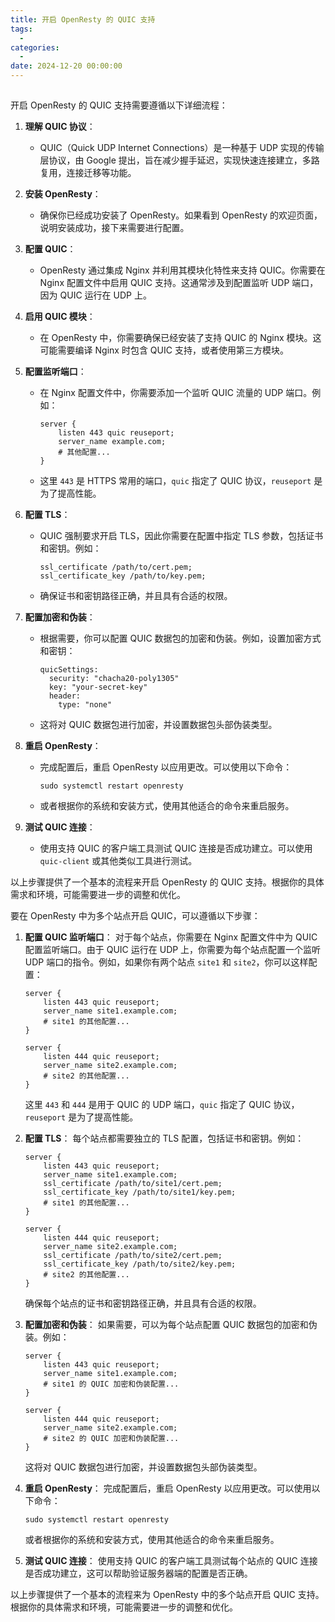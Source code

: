 ```yaml
---
title: 开启 OpenResty 的 QUIC 支持
tags:
  - 
categories:
  - 
date: 2024-12-20 00:00:00
---
```


> 

<!-- more -->

## 

开启 OpenResty 的 QUIC 支持需要遵循以下详细流程：

1. **理解 QUIC 协议**：
   - QUIC（Quick UDP Internet Connections）是一种基于 UDP 实现的传输层协议，由 Google 提出，旨在减少握手延迟，实现快速连接建立，多路复用，连接迁移等功能。

2. **安装 OpenResty**：
   - 确保你已经成功安装了 OpenResty。如果看到 OpenResty 的欢迎页面，说明安装成功，接下来需要进行配置。

3. **配置 QUIC**：
   - OpenResty 通过集成 Nginx 并利用其模块化特性来支持 QUIC。你需要在 Nginx 配置文件中启用 QUIC 支持。这通常涉及到配置监听 UDP 端口，因为 QUIC 运行在 UDP 上。

4. **启用 QUIC 模块**：
   - 在 OpenResty 中，你需要确保已经安装了支持 QUIC 的 Nginx 模块。这可能需要编译 Nginx 时包含 QUIC 支持，或者使用第三方模块。

5. **配置监听端口**：
   - 在 Nginx 配置文件中，你需要添加一个监听 QUIC 流量的 UDP 端口。例如：
     ```
     server {
         listen 443 quic reuseport;
         server_name example.com;
         # 其他配置...
     }
     ```
   - 这里 `443` 是 HTTPS 常用的端口，`quic` 指定了 QUIC 协议，`reuseport` 是为了提高性能。

6. **配置 TLS**：
   - QUIC 强制要求开启 TLS，因此你需要在配置中指定 TLS 参数，包括证书和密钥。例如：
     ```
     ssl_certificate /path/to/cert.pem;
     ssl_certificate_key /path/to/key.pem;
     ```
   - 确保证书和密钥路径正确，并且具有合适的权限。

7. **配置加密和伪装**：
   - 根据需要，你可以配置 QUIC 数据包的加密和伪装。例如，设置加密方式和密钥：
     ```
     quicSettings:
       security: "chacha20-poly1305"
       key: "your-secret-key"
       header:
         type: "none"
     ```
   - 这将对 QUIC 数据包进行加密，并设置数据包头部伪装类型。

8. **重启 OpenResty**：
   - 完成配置后，重启 OpenResty 以应用更改。可以使用以下命令：
     ```
     sudo systemctl restart openresty
     ```
   - 或者根据你的系统和安装方式，使用其他适合的命令来重启服务。

9. **测试 QUIC 连接**：
   - 使用支持 QUIC 的客户端工具测试 QUIC 连接是否成功建立。可以使用 `quic-client` 或其他类似工具进行测试。

以上步骤提供了一个基本的流程来开启 OpenResty 的 QUIC 支持。根据你的具体需求和环境，可能需要进一步的调整和优化。

要在 OpenResty 中为多个站点开启 QUIC，可以遵循以下步骤：

1. **配置 QUIC 监听端口**：
   对于每个站点，你需要在 Nginx 配置文件中为 QUIC 配置监听端口。由于 QUIC 运行在 UDP 上，你需要为每个站点配置一个监听 UDP 端口的指令。例如，如果你有两个站点 `site1` 和 `site2`，你可以这样配置：
   ```nginx
   server {
       listen 443 quic reuseport;
       server_name site1.example.com;
       # site1 的其他配置...
   }

   server {
       listen 444 quic reuseport;
       server_name site2.example.com;
       # site2 的其他配置...
   }
   ```
   这里 `443` 和 `444` 是用于 QUIC 的 UDP 端口，`quic` 指定了 QUIC 协议，`reuseport` 是为了提高性能。

2. **配置 TLS**：
   每个站点都需要独立的 TLS 配置，包括证书和密钥。例如：
   ```nginx
   server {
       listen 443 quic reuseport;
       server_name site1.example.com;
       ssl_certificate /path/to/site1/cert.pem;
       ssl_certificate_key /path/to/site1/key.pem;
       # site1 的其他配置...
   }

   server {
       listen 444 quic reuseport;
       server_name site2.example.com;
       ssl_certificate /path/to/site2/cert.pem;
       ssl_certificate_key /path/to/site2/key.pem;
       # site2 的其他配置...
   }
   ```
   确保每个站点的证书和密钥路径正确，并且具有合适的权限。

3. **配置加密和伪装**：
   如果需要，可以为每个站点配置 QUIC 数据包的加密和伪装。例如：
   ```nginx
   server {
       listen 443 quic reuseport;
       server_name site1.example.com;
       # site1 的 QUIC 加密和伪装配置...
   }

   server {
       listen 444 quic reuseport;
       server_name site2.example.com;
       # site2 的 QUIC 加密和伪装配置...
   }
   ```
   这将对 QUIC 数据包进行加密，并设置数据包头部伪装类型。

4. **重启 OpenResty**：
   完成配置后，重启 OpenResty 以应用更改。可以使用以下命令：
   ```
   sudo systemctl restart openresty
   ```
   或者根据你的系统和安装方式，使用其他适合的命令来重启服务。

5. **测试 QUIC 连接**：
   使用支持 QUIC 的客户端工具测试每个站点的 QUIC 连接是否成功建立，这可以帮助验证服务器端的配置是否正确。

以上步骤提供了一个基本的流程来为 OpenResty 中的多个站点开启 QUIC 支持。根据你的具体需求和环境，可能需要进一步的调整和优化。
